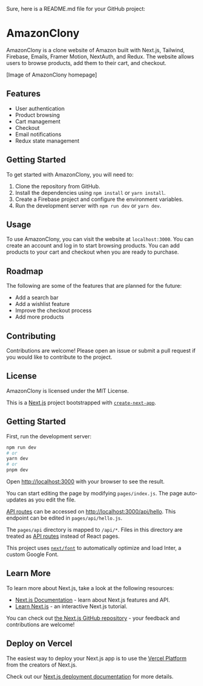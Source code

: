 Sure, here is a README.md file for your GitHub project:


# AmazonClony

AmazonClony is a clone website of Amazon built with Next.js, Tailwind, Firebase, Emails, Framer Motion, NextAuth, and Redux. The website allows users to browse products, add them to their cart, and checkout.

[Image of AmazonClony homepage]

## Features

* User authentication
* Product browsing
* Cart management
* Checkout
* Email notifications
* Redux state management

## Getting Started

To get started with AmazonClony, you will need to:

1. Clone the repository from GitHub.
2. Install the dependencies using `npm install` or `yarn install`.
3. Create a Firebase project and configure the environment variables.
4. Run the development server with `npm run dev` or `yarn dev`.

## Usage

To use AmazonClony, you can visit the website at `localhost:3000`. You can create an account and log in to start browsing products. You can add products to your cart and checkout when you are ready to purchase.

## Roadmap

The following are some of the features that are planned for the future:

* Add a search bar
* Add a wishlist feature
* Improve the checkout process
* Add more products

## Contributing

Contributions are welcome! Please open an issue or submit a pull request if you would like to contribute to the project.

## License

AmazonClony is licensed under the MIT License.


This is a [Next.js](https://nextjs.org/) project bootstrapped with [`create-next-app`](https://github.com/vercel/next.js/tree/canary/packages/create-next-app).

## Getting Started

First, run the development server:

```bash
npm run dev
# or
yarn dev
# or
pnpm dev
```

Open [http://localhost:3000](http://localhost:3000) with your browser to see the result.

You can start editing the page by modifying `pages/index.js`. The page auto-updates as you edit the file.

[API routes](https://nextjs.org/docs/api-routes/introduction) can be accessed on [http://localhost:3000/api/hello](http://localhost:3000/api/hello). This endpoint can be edited in `pages/api/hello.js`.

The `pages/api` directory is mapped to `/api/*`. Files in this directory are treated as [API routes](https://nextjs.org/docs/api-routes/introduction) instead of React pages.

This project uses [`next/font`](https://nextjs.org/docs/basic-features/font-optimization) to automatically optimize and load Inter, a custom Google Font.

## Learn More

To learn more about Next.js, take a look at the following resources:

- [Next.js Documentation](https://nextjs.org/docs) - learn about Next.js features and API.
- [Learn Next.js](https://nextjs.org/learn) - an interactive Next.js tutorial.

You can check out [the Next.js GitHub repository](https://github.com/vercel/next.js/) - your feedback and contributions are welcome!

## Deploy on Vercel

The easiest way to deploy your Next.js app is to use the [Vercel Platform](https://vercel.com/new?utm_medium=default-template&filter=next.js&utm_source=create-next-app&utm_campaign=create-next-app-readme) from the creators of Next.js.

Check out our [Next.js deployment documentation](https://nextjs.org/docs/deployment) for more details.
